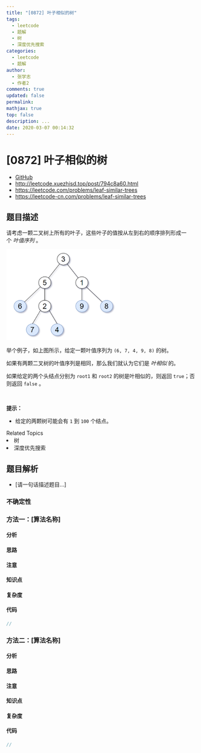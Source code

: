```yaml
---
title: "[0872] 叶子相似的树"
tags:
  - leetcode
  - 题解
  - 树
  - 深度优先搜索
categories:
  - leetcode
  - 题解
author:
  - 张学志
  - 作者2
comments: true
updated: false
permalink:
mathjax: true
top: false
description: ...
date: 2020-03-07 00:14:32
---
```



# [0872] 叶子相似的树
* [GitHub](https://github.com/algoboy101/LeetCodeCrowdsource/tree/master/_posts/QA/%5B0872%5D%20%E5%8F%B6%E5%AD%90%E7%9B%B8%E4%BC%BC%E7%9A%84%E6%A0%91.md)
* http://leetcode.xuezhisd.top/post/794c8a60.html
* https://leetcode.com/problems/leaf-similar-trees
* https://leetcode-cn.com/problems/leaf-similar-trees


## 题目描述

<p>请考虑一颗二叉树上所有的叶子，这些叶子的值按从左到右的顺序排列形成一个&nbsp;<em>叶值序列</em> 。</p>

<p><img alt="" src="https://raw.githubusercontent.com/algoboy101/LeetCodeCrowdsource/master/imgs/tree.png" style="height: 240px; width: 300px;"></p>

<p>举个例子，如上图所示，给定一颗叶值序列为&nbsp;<code>(6, 7, 4, 9, 8)</code>&nbsp;的树。</p>

<p>如果有两颗二叉树的叶值序列是相同，那么我们就认为它们是&nbsp;<em>叶相似&nbsp;</em>的。</p>

<p>如果给定的两个头结点分别为&nbsp;<code>root1</code> 和&nbsp;<code>root2</code>&nbsp;的树是叶相似的，则返回&nbsp;<code>true</code>；否则返回 <code>false</code> 。</p>

<p>&nbsp;</p>

<p><strong>提示：</strong></p>

<ul>
	<li>给定的两颗树可能会有&nbsp;<code>1</code>&nbsp;到&nbsp;<code>100</code>&nbsp;个结点。</li>
</ul>
<div><div>Related Topics</div><div><li>树</li><li>深度优先搜索</li></div></div>


## 题目解析
* [请一句话描述题目...]

### 不确定性


### 方法一：[算法名称]

#### 分析

#### 思路

#### 注意

#### 知识点

#### 复杂度

#### 代码

```cpp
//
```


### 方法二：[算法名称]

#### 分析

#### 思路

#### 注意

#### 知识点

#### 复杂度

#### 代码

```cpp
//
```


